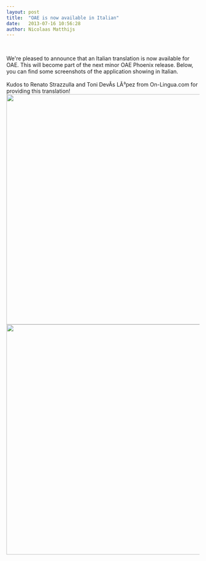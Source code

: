 ```yaml
---
layout: post
title:  "OAE is now available in Italian"
date:   2013-07-16 10:56:28
author: Nicolaas Matthijs
---
```

<p>&nbsp;</p><div>We're pleased to announce that an Italian translation is now available for OAE. This will become part of the next&nbsp;minor&nbsp;OAE Phoenix release. Below, you can find some screenshots of the application showing in Italian.</div><div>&nbsp;</div><div>Kudos to Renato Strazzulla and Toni DevÃ­s LÃ³pez from On-Lingua.com for providing this translation!</div>
<!--more-->
<div><img src="/static/blog-assets/38-italian/Italian-1.png" alt="" width="924" height="600" /></div><div><img src="/static/blog-assets/38-italian/Italian-2.png" alt="" width="924" height="600" /></div><p>&nbsp;</p>
